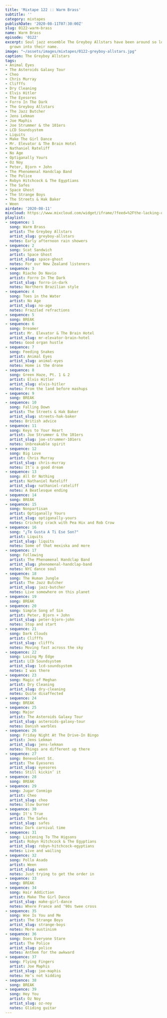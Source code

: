 ```yaml
---
title: 'Mixtape 122 :: Warm Brass'
subtitle: ''
category: mixtapes
publishDate: '2020-08-11T07:30:00Z'
slug: 0122-warm-brass
name: Warm Brass
episode: '0122'
excerpt: Soul jazz ensemble The Greyboy Allstars have been around so long they have
  grown into their name.
image: "~/assets/images/mixtapes/0122-greyboy-allstars.jpg"
caption: The Greyboy Allstars
tags:
- Animal Eyes
- The Asteroids Galaxy Tour
- Cheo
- Chris Murray
- Clifffs
- Dry Cleaning
- Elvis Hitler
- The Eyesores
- Forro In The Dark
- The Greyboy Allstars
- The Jazz Butcher
- Jens Lekman
- Joe Maphis
- Joe Strummer & the 101ers
- LCD Soundsystem
- Liquits
- Make The Girl Dance
- Mr. Elevator & The Brain Hotel
- Nathaniel Rateliff
- No Age
- Optiganally Yours
- Oz Noy
- Peter, Bjorn + John
- The Phenomenal Handclap Band
- The Police
- Robyn Hitchcock & The Egyptians
- The Safes
- Space Ghost
- The Strange Boys
- The Streets & Hak Baker
- Ween
airdate: '2020-08-11'
mixcloud: https://www.mixcloud.com/widget/iframe/?feed=%2Fthe-lacking-org%2Fnpszgp-122-warm-brass%2F&hide_artwork=1&hide_cover=1
playlist:
- sequence: 1
  song: Warm Brass
  artist: The Greyboy Allstars
  artist_slug: greyboy-allstars
  notes: Early afternoon rain showers
- sequence: 2
  song: Scat Sandwich
  artist: Space Ghost
  artist_slug: space-ghost
  notes: For our New Zealand listeners
- sequence: 3
  song: Riacho Do Navio
  artist: Forro In The Dark
  artist_slug: forro-in-dark
  notes: Northern Brazilian style
- sequence: 4
  song: Toes in the Water
  artist: No Age
  artist_slug: no-age
  notes: Frazzled refractions
- sequence: 5
  song: BREAK
- sequence: 6
  song: Dreamer
  artist: Mr. Elevator & The Brain Hotel
  artist_slug: mr-elevator-brain-hotel
  notes: Good organ hustle
- sequence: 7
  song: Feeding Snakes
  artist: Animal Eyes
  artist_slug: animal-eyes
  notes: Home is the drone
- sequence: 8
  song: Green Haze, Pt. 1 & 2
  artist: Elvis Hitler
  artist_slug: elvis-hitler
  notes: From the land before mashups
- sequence: 9
  song: BREAK
- sequence: 10
  song: Falling Down
  artist: The Streets & Hak Baker
  artist_slug: streets-hak-baker
  notes: British advice
- sequence: 11
  song: Keys to Your Heart
  artist: Joe Strummer & the 101ers
  artist_slug: joe-strummer-101ers
  notes: Unbreakable spirit
- sequence: 12
  song: Big Love
  artist: Chris Murray
  artist_slug: chris-murray
  notes: It’s a good dream
- sequence: 13
  song: All Or Nothing
  artist: Nathaniel Rateliff
  artist_slug: nathaniel-rateliff
  notes: A Beatlesque ending
- sequence: 14
  song: BREAK
- sequence: 15
  song: Nonpartisan
  artist: Optiganally Yours
  artist_slug: optiganally-yours
  notes: Crickety crack with Pea Hix and Rob Crow
- sequence: 16
  song: "¿Te Gusta A Ti Ese Son?"
  artist: Liquits
  artist_slug: liquits
  notes: Some of that mexiska and more
- sequence: 17
  song: Following
  artist: The Phenomenal Handclap Band
  artist_slug: phenomenal-handclap-band
  notes: NYC dance soul
- sequence: 18
  song: The Human Jungle
  artist: The Jazz Butcher
  artist_slug: jazz-butcher
  notes: Live somewhere on this planet
- sequence: 19
  song: BREAK
- sequence: 20
  song: Simple Song of Sin
  artist: Peter, Bjorn + John
  artist_slug: peter-bjorn-john
  notes: Stop and start
- sequence: 21
  song: Dark Clouds
  artist: Clifffs
  artist_slug: clifffs
  notes: Moving fast across the sky
- sequence: 22
  song: Losing My Edge
  artist: LCD Soundsystem
  artist_slug: lcd-soundsystem
  notes: I was there
- sequence: 23
  song: Magic of Meghan
  artist: Dry Cleaning
  artist_slug: dry-cleaning
  notes: Quite disaffected
- sequence: 24
  song: BREAK
- sequence: 25
  song: Major
  artist: The Asteroids Galaxy Tour
  artist_slug: asteroids-galaxy-tour
  notes: Danish warbles
- sequence: 26
  song: Friday Night At The Drive-In Bingo
  artist: Jens Lekman
  artist_slug: jens-lekman
  notes: Things are different up there
- sequence: 27
  song: Benevolent St.
  artist: The Eyesores
  artist_slug: eyesores
  notes: Still kickin’ it
- sequence: 28
  song: BREAK
- sequence: 29
  song: Jugar Conmigo
  artist: Cheo
  artist_slug: cheo
  notes: Slow burner
- sequence: 30
  song: It's True
  artist: The Safes
  artist_slug: safes
  notes: Dark carnival time
- sequence: 31
  song: Listening To The Higsons
  artist: Robyn Hitchcock & The Egyptians
  artist_slug: robyn-hitchcock-egyptians
  notes: Live and wailing
- sequence: 32
  song: Pollo Asado
  artist: Ween
  artist_slug: ween
  notes: Just trying to get the order in
- sequence: 33
  song: BREAK
- sequence: 34
  song: Hair Addiction
  artist: Make The Girl Dance
  artist_slug: make-girl-dance
  notes: Where France and ‘90s twee cross
- sequence: 35
  song: Woe Is You and Me
  artist: The Strange Boys
  artist_slug: strange-boys
  notes: More austinism
- sequence: 36
  song: Does Everyone Stare
  artist: The Police
  artist_slug: police
  notes: Anthem for the awkward
- sequence: 37
  song: Flying Fingers
  artist: Joe Maphis
  artist_slug: joe-maphis
  notes: He’s not kidding
- sequence: 38
  song: BREAK
- sequence: 39
  song: Hey You
  artist: Oz Noy
  artist_slug: oz-noy
  notes: Gliding guitar
---
```


